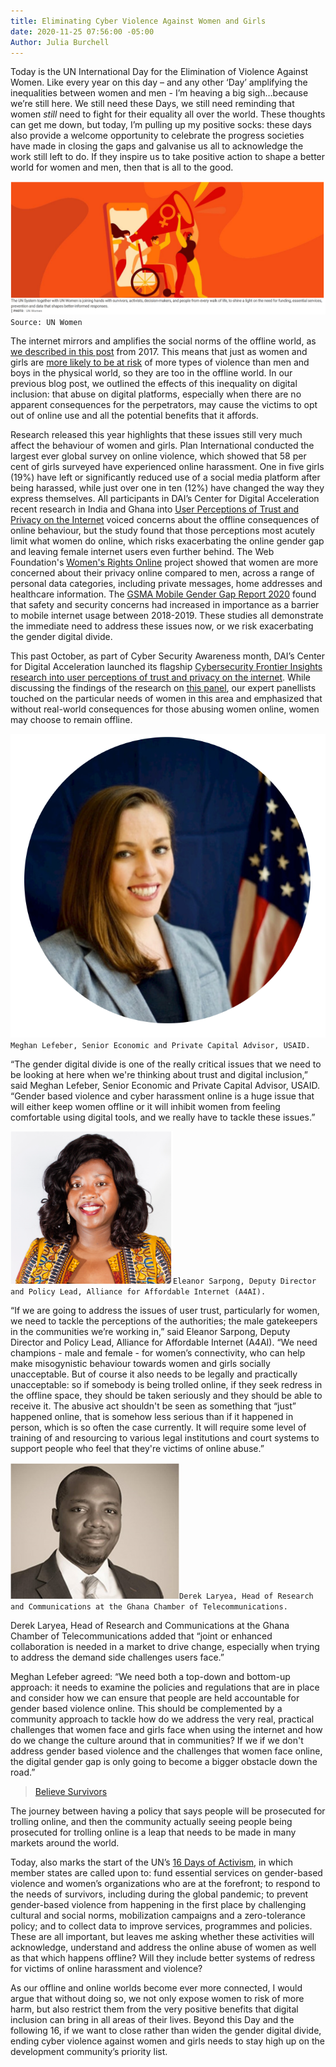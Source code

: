 ```yaml
---
title: Eliminating Cyber Violence Against Women and Girls
date: 2020-11-25 07:56:00 -05:00
Author: Julia Burchell
---
```


Today is the UN International Day for the Elimination of Violence Against Women. Like every year on this day – and any other ‘Day’ amplifying the inequalities between women and men - I’m heaving a big sigh…because we’re still here. We still need these Days, we still need reminding that women *still* need to fight for their equality all over the world. These thoughts can get me down, but today, I’m pulling up my positive socks: these days also provide a welcome opportunity to celebrate the progress societies have made in closing the gaps and galvanise us all to acknowledge the work still left to do. If they inspire us to take positive action to shape a better world for women and men, then that is all to the good.

![JB 1.png](/uploads/JB%201.png)`Source: UN Women`

The internet mirrors and amplifies the social norms of the offline world, as [we described in this post](https://dai-global-digital.com/cyber-vawg-what-are-the-implications-for-digital-inclusion.html) from 2017. This means that just as women and girls are [more likely to be at risk](https://www.un.org/en/observances/ending-violence-against-women-day) of more types of violence than men and boys in the physical world, so they are too in the offline world. In our previous blog post, we outlined the effects of this inequality on digital inclusion: that abuse on digital platforms, especially when there are no apparent consequences for the perpetrators, may cause the victims to opt out of online use and all the potential benefits that it affords.

Research released this year highlights that these issues still very much affect the behaviour of women and girls. Plan International conducted the largest ever global survey on online violence, which showed that 58 per cent of girls surveyed have experienced online harassment. One in five girls (19%) have left or significantly reduced use of a social media platform after being harassed, while just over one in ten (12%) have changed the way they express themselves. All participants in DAI’s Center for Digital Acceleration recent research in India and Ghana into [User Perceptions of Trust and Privacy on the Internet](https://www.dai.com/fi-cyber-user-trust.pdf) voiced concerns about the offline consequences of online behaviour, but the study found that those perceptions most acutely limit what women do online, which risks exacerbating the online gender gap and leaving female internet users even further behind. The Web Foundation's [Women's Rights Online](http://webfoundation.org/docs/2020/10/Executive-Summary-English.pdf) project showed that women are more concerned about their privacy online compared to men, across a range of personal data categories, including private messages, home addresses and healthcare information. The [GSMA Mobile Gender Gap Report 2020](https://www.gsma.com/mobilefordevelopment/wp-content/uploads/2020/05/GSMA-The-Mobile-Gender-Gap-Report-2020.pdf) found that safety and security concerns had increased in importance as a barrier to mobile internet usage between 2018-2019. These studies all demonstrate the immediate need to address these issues now, or we risk exacerbating the gender digital divide.

This past October, as part of Cyber Security Awareness month, DAI’s Center for Digital Acceleration launched its flagship [Cybersecurity Frontier Insights research into user perceptions of trust and privacy on the internet](https://www.dai.com/fi-cyber-user-trust.pdf). While discussing the findings of the research on [this panel](https://www.dai.com/frontier-insights-cybersecurity), our expert panellists touched on the particular needs of women in this area and emphasized that without real-world consequences for those abusing women online, women may choose to remain offline.

![JB 6.png](/uploads/JB%206.png)`Meghan Lefeber, Senior Economic and Private Capital Advisor, USAID.`

“The gender digital divide is one of the really critical issues that we need to be looking at here when we're thinking about trust and digital inclusion,” said Meghan Lefeber, Senior Economic and Private Capital Advisor, USAID. “Gender based violence and cyber harassment online is a huge issue that will either keep women offline or it will inhibit women from feeling comfortable using digital tools, and we really have to tackle these issues.”

![JB 5.png](/uploads/JB%205.png)`Eleanor Sarpong, Deputy Director and Policy Lead, Alliance for Affordable Internet (A4AI).`

“If we are going to address the issues of user trust, particularly for women, we need to tackle the perceptions of the authorities; the male gatekeepers in the communities we’re working in,” said Eleanor Sarpong, Deputy Director and Policy Lead, Alliance for Affordable Internet (A4AI). “We need champions - male and female - for women’s connectivity, who can help make misogynistic behaviour towards women and girls socially unacceptable. But of course it also needs to be legally and practically unacceptable: so if somebody is being trolled online, if they seek redress in the offline space, they should be taken seriously and they should be able to receive it. The abusive act shouldn't be seen as something that “just” happened online, that is somehow less serious than if it happened in person, which is so often the case currently. It will require some level of training of and resourcing to various legal institutions and court systems to support people who feel that they're victims of online abuse.”

![JB 4.png](/uploads/JB%204.png)`Derek Laryea, Head of Research and Communications at the Ghana Chamber of Telecommunications.`

Derek Laryea, Head of Research and Communications at the Ghana Chamber of Telecommunications added that “joint or enhanced collaboration is needed in a market to drive change, especially when trying to address the demand side challenges users face.”

Meghan Lefeber agreed: “We need both a top-down and bottom-up approach: it needs to examine the policies and regulations that are in place and consider how we can ensure that people are held accountable for gender based violence online. This should be complemented by a community approach to tackle how do we address the very real, practical challenges that women face and girls face when using the internet and how do we change the culture around that in communities? If we if we don't address gender based violence and the challenges that women face online, the digital gender gap is only going to become a bigger obstacle down the road.”

<blockquote class="trello-card"><a href="https://trello.com/c/4lLIRgjU/36-believe-survivors">Believe Survivors</a></blockquote><script src="https://p.trellocdn.com/embed.min.js"></script>

The journey between having a policy that says people will be prosecuted for trolling online, and then the community actually seeing people being prosecuted for trolling online is a leap that needs to be made in many markets around the world.

Today, also marks the start of the UN’s [16 Days of Activism](https://www.unwomen.org/en/news/stories/2020/11/media-advisory-international-day-for-the-elimination-of-violence-against-women), in which member states are called upon to: fund essential services on gender-based violence and women’s organizations who are at the forefront; to respond to the needs of survivors, including during the global pandemic; to prevent gender-based violence from happening in the first place by challenging cultural and social norms, mobilization campaigns and a zero-tolerance policy; and to collect data to improve services, programmes and policies. These are all important, but leaves me asking whether these activities will acknowledge, understand and address the online abuse of women as well as that which happens offline? Will they include better systems of redress for victims of online harassment and violence?

As our offline and online worlds become ever more connected, I would argue that without doing so, we not only expose women to risk of more harm, but also restrict them from the very positive benefits that digital inclusion can bring in all areas of their lives. Beyond this Day and the following 16, if we want to close rather than widen the gender digital divide, ending cyber violence against women and girls needs to stay high up on the development community’s priority list.